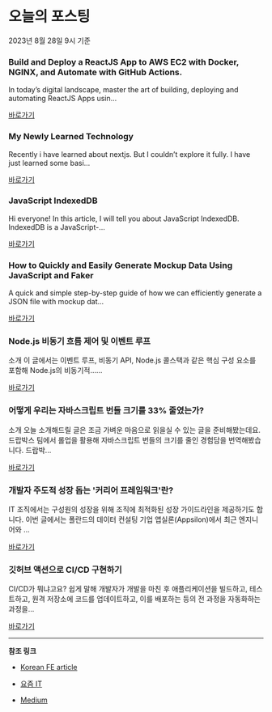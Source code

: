 # 오늘의 포스팅 
2023년 8월 28일 9시 기준 

### Build and Deploy a ReactJS App to AWS EC2 with Docker, NGINX, and Automate with GitHub Actions. 

 In today’s digital landscape, master the art of building, deploying and automating ReactJS Apps usin... 

 [바로가기](https://medium.com/@kilama/build-and-deploy-a-reactjs-app-to-aws-ec2-with-docker-nginx-and-automate-with-github-actions-d8c57fb47967?responsesOpen=true&sortBy=REVERSE_CHRON&source=topic_portal_recommended_stories---------0-84----------reactjs----------28a1a20c_2345_4b05_b8cb_5c78ad623ea4-------) 

### My Newly Learned Technology 

 Recently i have learned about nextjs. But I couldn’t explore it fully. I have just learned some basi... 

 [바로가기](https://medium.com/@ash283236/my-newly-learned-technology-33e44278c042?responsesOpen=true&sortBy=REVERSE_CHRON&source=topic_portal_recommended_stories---------0-84----------nextjs----------09b16180_02b8_49a1_99ae_4dfb0769e744-------) 

### JavaScript IndexedDB 

 Hi everyone! In this article, I will tell you about JavaScript IndexedDB. IndexedDB is a JavaScript-... 

 [바로가기](https://medium.com/@dilarauluturhan/javascript-indexeddb-30f5b3f6f08f?responsesOpen=true&sortBy=REVERSE_CHRON&source=topic_portal_recommended_stories---------0-84----------front_end_development----------3d7789a7_ab07_4132_b539_0693f2fafbd2-------) 

### How to Quickly and Easily Generate Mockup Data Using JavaScript and Faker 

 A quick and simple step-by-step guide of how we can efficiently generate a JSON file with mockup dat... 

 [바로가기](https://medium.com/@gaspm/how-to-quickly-and-easily-generate-mockup-data-using-javascript-and-faker-67a19c64c8e8?responsesOpen=true&sortBy=REVERSE_CHRON&source=topic_portal_recommended_stories---------0-84----------react----------c7168a0a_bd8c_418f_915c_a1beb017b801-------) 

###  Node.js 비동기 흐름 제어 및 이벤트 루프 

 소개 이 글에서는 이벤트 루프, 비동기 API, Node.js 콜스택과 같은 핵심 구성 요소를 포함해 Node.js의 비동기적…... 

 [바로가기](https://kofearticle.substack.com/p/korean-fe-article-nodejs) 

###  어떻게 우리는 자바스크립트 번들 크기를 33% 줄였는가? 

 소개 오늘 소개해드릴 글은 조금 가벼운 마음으로 읽을실 수 있는 글을 준비해봤는데요. 드랍박스 팀에서 롤업을 활용해 자바스크립트 번들의 크기를 줄인 경험담을 번역해봤습니다. 드랍박... 

 [바로가기](https://kofearticle.substack.com/p/korean-fe-article-33) 

### 개발자 주도적 성장 돕는 '커리어 프레임워크'란? 

 IT 조직에서는 구성원의 성장을 위해 조직에 최적화된 성장 가이드라인을 제공하기도 합니다. 이번 글에서는 폴란드의 데이터 컨설팅 기업 앱실론(Appsilon)에서 최근 엔지니어와 ... 

 [바로가기](https://yozm.wishket.com/magazine/detail/2198/) 

### 깃허브 액션으로 CI/CD 구현하기 

 CI/CD가 뭐냐고요? 쉽게 말해 개발자가 개발을 마친 후 애플리케이션을 빌드하고, 테스트하고, 원격 저장소에 코드를 업데이트하고, 이를 배포하는 등의 전 과정을 자동화하는 과정을... 

 [바로가기](https://yozm.wishket.com/magazine/detail/2197/) 

---

**참조 링크**

- [Korean FE article](https://kofearticle.substack.com) 

- [요즘 IT](https://yozm.wishket.com/magazine) 

- [Medium](https://medium.com) 

